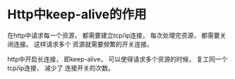 # Http中keep-alive的作用
在http中请求每一个资源， 都需要建立tcp/ip连接， 每次处理完资源， 都需要关闭连接。 这样请求多个
资源就需要频繁的开关连接。

http中开启长连接， 即keep-alive， 可以使得请求多个资源的时候， 复工同一个tcp/ip连接， 减少了
连接开关的次数。
